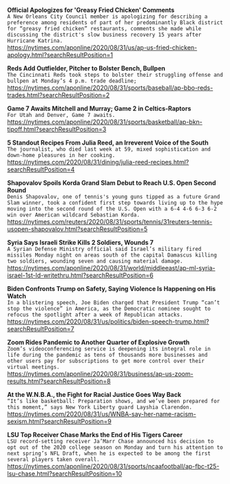 **Official Apologizes for 'Greasy Fried Chicken' Comments**\
`A New Orleans City Council member is apologizing for describing a preference among residents of part of her predominantly Black district for “greasy fried chicken” restaurants, comments she made while discussing the district's slow business recovery 15 years after Hurricane Katrina.`\
https://nytimes.com/aponline/2020/08/31/us/ap-us-fried-chicken-apology.html?searchResultPosition=1

**Reds Add Outfielder, Pitcher to Bolster Bench, Bullpen**\
`The Cincinnati Reds took steps to bolster their struggling offense and bullpen at Monday’s 4 p.m. trade deadline;`\
https://nytimes.com/aponline/2020/08/31/sports/baseball/ap-bbo-reds-trades.html?searchResultPosition=2

**Game 7 Awaits Mitchell and Murray; Game 2 in Celtics-Raptors**\
`For Utah and Denver, Game 7 awaits.`\
https://nytimes.com/aponline/2020/08/31/sports/basketball/ap-bkn-tipoff.html?searchResultPosition=3

**5 Standout Recipes From Julia Reed, an Irreverent Voice of the South**\
`The journalist, who died last week at 59, mixed sophistication and down-home pleasures in her cooking.`\
https://nytimes.com/2020/08/31/dining/julia-reed-recipes.html?searchResultPosition=4

**Shapovalov Spoils Korda Grand Slam Debut to Reach U.S. Open Second Round**\
`Denis Shapovalov, one of tennis's young guns tipped as a future Grand Slam winner, took a confident first step towards living up to the hype moving into the second round of the U.S. Open with a 6-4 4-6 6-3 6-2 win over American wildcard Sebastian Korda.`\
https://nytimes.com/reuters/2020/08/31/sports/tennis/31reuters-tennis-usopen-shapovalov.html?searchResultPosition=5

**Syria Says Israeli Strike Kills 2 Soldiers, Wounds 7**\
`A Syrian Defense Ministry official said Israel’s military fired missiles Monday night on areas south of the capital Damascus killing two soldiers, wounding seven and causing material damage.`\
https://nytimes.com/aponline/2020/08/31/world/middleeast/ap-ml-syria-israel-1st-ld-writethru.html?searchResultPosition=6

**Biden Confronts Trump on Safety, Saying Violence Is Happening on His Watch**\
`In a blistering speech, Joe Biden charged that President Trump “can’t stop the violence” in America, as the Democratic nominee sought to refocus the spotlight after a week of Republican attacks.`\
https://nytimes.com/2020/08/31/us/politics/biden-speech-trump.html?searchResultPosition=7

**Zoom Rides Pandemic to Another Quarter of Explosive Growth**\
`Zoom’s videoconferencing service is deepening its integral role in life during the pandemic as tens of thousands more businesses and other users pay for subscriptions to get more control over their virtual meetings.`\
https://nytimes.com/aponline/2020/08/31/business/ap-us-zoom-results.html?searchResultPosition=8

**At the W.N.B.A., the Fight for Racial Justice Goes Way Back**\
`“It’s like basketball: Preparation shows, and we’ve been prepared for this moment,” says New York Liberty guard Layshia Clarendon.`\
https://nytimes.com/2020/08/31/us/WNBA-say-her-name-racism-sexism.html?searchResultPosition=9

**LSU Top Receiver Chase Marks the End of His Tigers Career**\
`LSU record-setting receiver Ja’Marr Chase announced his decision to opt out of the 2020 college season on Monday and turn his attention to next spring’s NFL Draft, when he is expected to be among the first several players taken overall.`\
https://nytimes.com/aponline/2020/08/31/sports/ncaafootball/ap-fbc-t25-lsu-chase.html?searchResultPosition=10

